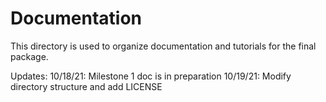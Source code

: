 # Documentation

This directory is used to organize documentation and tutorials for the final package.

Updates:
10/18/21: Milestone 1 doc is in preparation
10/19/21: Modify directory structure and add LICENSE
